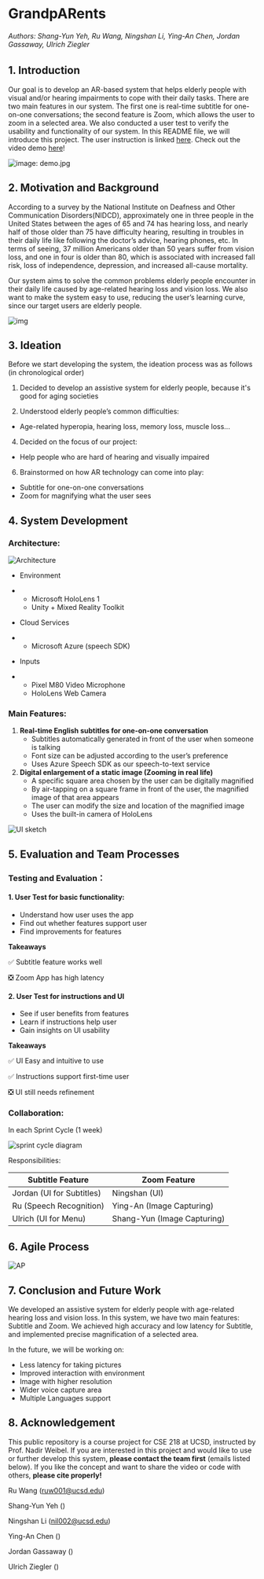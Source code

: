 # GrandpARents

###### Authors: Shang-Yun Yeh, Ru Wang, Ningshan Li, Ying-An Chen, Jordan Gassaway, Ulrich Ziegler

## 1. Introduction

Our goal is to develop an AR-based system that helps elderly people with visual and/or hearing impairments to cope with their daily tasks. There are two main features in our system. The first one is real-time subtitle for one-on-one conversations; the second feature is Zoom, which allows the user to zoom in a selected area. We also conducted a user test to verify the usability and functionality of our system. In this README file, we will introduce this project. The user instruction is linked [here](https://github.com/WeibelLab-Teaching/CSE218_Fa19_ARengers/wiki/User-Instruction). Check out the video demo [here](https://www.youtube.com/watch?v=fitDsPpxFF8)!

![image: demo.jpg](https://github.com/WeibelLab-Teaching/CSE218_Fa19_ARengers/blob/ru_final_doc/images/demo.jpg)



## 2. Motivation and Background
According to a survey by the National Institute on Deafness and Other Communication Disorders(NIDCD), approximately one in three people in the United States between the ages of 65 and 74 has hearing loss, and nearly half of those older than 75 have difficulty hearing, resulting in troubles in their daily life like following the doctor’s advice, hearing phones, etc. In terms of seeing, 37 million Americans older than 50 years suffer from vision loss, and one in four is older than 80, which is associated with increased fall risk, loss of independence, depression, and increased all-cause mortality.

Our system aims to solve the common problems elderly people encounter in their daily life caused by age-related hearing loss and vision loss. We also want to make the system easy to use, reducing the user’s learning curve, since our target users are elderly people.

![img](https://lh5.googleusercontent.com/-PxPMfmX9HbTPJzbVVoF1yb72sTO-_-xy8lJK-ouRtokAsm3sbegwSZ4BDngqvow40HHExxeu2VtijPdxp2zX7O4fzSfWqHbmG-HB4-om3sjHlupIkVS7LjyZmKEayqgXccCqsMMF2E)



## 3. Ideation
Before we start developing the system, the ideation process was as follows (in chronological order)

1. Decided to develop an assistive system for elderly people, because it's good for aging societies

2. Understood elderly people’s common difficulties:
- Age-related hyperopia, hearing loss, memory loss, muscle loss...

4. Decided on the focus of our project:

- Help people who are hard of hearing and visually impaired

6. Brainstormed on how AR technology can come into play:

- Subtitle for one-on-one conversations
- Zoom for magnifying what the user sees



## 4. System Development
### Architecture:

![Architecture](https://github.com/WeibelLab-Teaching/CSE218_Fa19_ARengers/blob/ru_final_doc/images/architecture.png)

- Environment

- - Microsoft HoloLens 1
  - Unity + Mixed Reality Toolkit

- Cloud Services

- - Microsoft Azure (speech SDK)

- Inputs

- - Pixel M80 Video Microphone
  - HoloLens Web Camera

### Main Features:

1. **Real-time English subtitles for one-on-one conversation**
   - Subtitles automatically generated in front of the user when someone is talking
   - Font size can be adjusted according to the user’s preference
   - Uses Azure Speech SDK as our speech-to-text service
2. **Digital enlargement of a static image (Zooming in real life)**
   - A specific square area chosen by the user can be digitally magnified
   - By air-tapping on a square frame in front of the user, the magnified image of that area appears 
   - The user can modify the size and location of the magnified image
   - Uses the built-in camera of HoloLens

![UI sketch](https://github.com/WeibelLab-Teaching/CSE218_Fa19_ARengers/blob/ru_final_doc/images/UI.jpg)



## 5. Evaluation and Team Processes

### Testing and Evaluation：

#### 1. User Test for basic functionality:

- Understand how user uses the app
- Find out whether features support user
- Find improvements for features

**Takeaways**

✅ Subtitle feature works well

❎ Zoom App has high latency

#### 2. User Test for instructions and UI

- See if user benefits from features
- Learn if instructions help user
- Gain insights on UI usability

**Takeaways**

✅ UI Easy and intuitive to use

✅ Instructions support first-time user

❎ UI still needs refinement

### Collaboration:

In each Sprint Cycle (1 week)

![sprint cycle diagram](https://github.com/WeibelLab-Teaching/CSE218_Fa19_ARengers/blob/ru_final_doc/images/sprint_cycle.png)

Responsibilities:

| Subtitle Feature          | Zoom Feature                |
| ------------------------- | --------------------------- |
| Jordan (UI for Subtitles) | Ningshan (UI)               |
| Ru (Speech Recognition)   | Ying-An (Image Capturing)   |
| Ulrich (UI for Menu)      | Shang-Yun (Image Capturing) |



## 6. Agile Process

![AP](https://github.com/WeibelLab-Teaching/CSE218_Fa19_ARengers/blob/ru_final_doc/images/agile_process.png)



## 7. Conclusion and Future Work

We developed an assistive system for elderly people with age-related hearing loss and vision loss. In this system, we have two main features: Subtitle and Zoom. We achieved high accuracy and low latency for Subtitle, and implemented precise magnification of a selected area. 

In the future, we will be working on:

- Less latency for taking pictures
- Improved interaction with environment
- Image with higher resolution
- Wider voice capture area
- Multiple Languages support



## 8. Acknowledgement

This public repository is a course project for CSE 218 at UCSD, instructed by Prof. Nadir Weibel. If you are interested in this project and would like to use or further develop this system, **please contact the team first** (emails listed below). If you like the concept and want to share the video or code with others, **please cite properly!**

Ru Wang (ruw001@ucsd.edu)

Shang-Yun Yeh ()

Ningshan Li (nil002@ucsd.edu)

Ying-An Chen ()

Jordan Gassaway ()

Ulrich Ziegler ()
